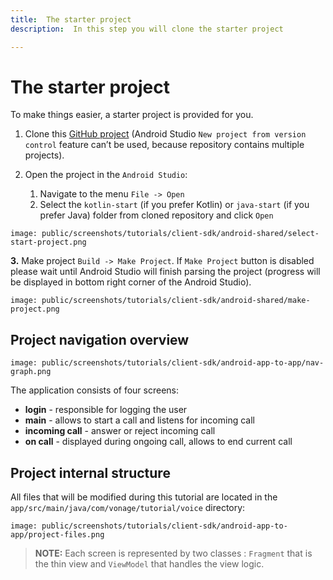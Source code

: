 ```yaml
---
title:  The starter project
description:  In this step you will clone the starter project

---
```


The starter project
===================

To make things easier, a starter project is provided for you.

1. Clone this [GitHub project](https://github.com/nexmo-community/client-sdk-android-tutorial-voice-app-to-app) (Android Studio `New project from version control` feature can’t be used, because repository contains multiple projects).

2. Open the project in the `Android Studio`:

   1. Navigate to the menu `File -> Open`
   2. Select the `kotlin-start` (if you prefer Kotlin) or `java-start` (if you prefer Java) folder from cloned repository and click `Open`

```screenshot
image: public/screenshots/tutorials/client-sdk/android-shared/select-start-project.png
```

**3\.** Make project `Build -> Make Project`. If `Make Project` button is disabled please wait until Android Studio will finish parsing the project (progress will be displayed in bottom right corner of the Android Studio).

```screenshot
image: public/screenshots/tutorials/client-sdk/android-shared/make-project.png
```

Project navigation overview
---------------------------

```screenshot
image: public/screenshots/tutorials/client-sdk/android-app-to-app/nav-graph.png
```

The application consists of four screens:

* **login** - responsible for logging the user
* **main** - allows to start a call and listens for incoming call
* **incoming call** - answer or reject incoming call
* **on call** - displayed during ongoing call, allows to end current call

Project internal structure
--------------------------

All files that will be modified during this tutorial are located in the `app/src/main/java/com/vonage/tutorial/voice` directory:

```screenshot
image: public/screenshots/tutorials/client-sdk/android-app-to-app/project-files.png
```

> **NOTE:** Each screen is represented by two classes : `Fragment` that is the thin view and `ViewModel` that handles the view logic.

